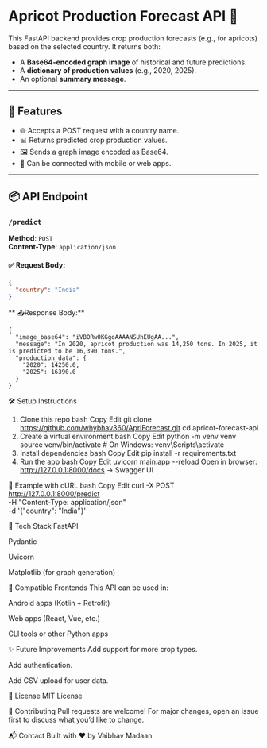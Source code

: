 # Apricot Production Forecast API 🍑

This FastAPI backend provides crop production forecasts (e.g., for apricots) based on the selected country. It returns both:

- A **Base64-encoded graph image** of historical and future predictions.
- A **dictionary of production values** (e.g., 2020, 2025).
- An optional **summary message**.

---

## 🚀 Features

- 🌐 Accepts a POST request with a country name.
- 📊 Returns predicted crop production values.
- 🖼️ Sends a graph image encoded as Base64.
- 🧠 Can be connected with mobile or web apps.

---

## 📦 API Endpoint

### `/predict`  
**Method**: `POST`  
**Content-Type**: `application/json`

#### ✅ Request Body:
```json
{
  "country": "India"
}
```
** 📤Response Body:**
``` 
{
  "image_base64": "iVBORw0KGgoAAAANSUhEUgAA...",
  "message": "In 2020, apricot production was 14,250 tons. In 2025, it is predicted to be 16,390 tons.",
  "production_data": {
    "2020": 14250.0,
    "2025": 16390.0
  }
}
```

🛠️ Setup Instructions
1. Clone this repo
bash
Copy
Edit
git clone https://github.com/whybhav360/ApriForecast.git
cd apricot-forecast-api
2. Create a virtual environment
bash
Copy
Edit
python -m venv venv
source venv/bin/activate   # On Windows: venv\Scripts\activate
3. Install dependencies
bash
Copy
Edit
pip install -r requirements.txt
4. Run the app
bash
Copy
Edit
uvicorn main:app --reload
Open in browser:
http://127.0.0.1:8000/docs → Swagger UI

🧪 Example with cURL
bash
Copy
Edit
curl -X POST http://127.0.0.1:8000/predict \
-H "Content-Type: application/json" \
-d '{"country": "India"}'


🧠 Tech Stack
FastAPI

Pydantic

Uvicorn

Matplotlib (for graph generation)

📲 Compatible Frontends
This API can be used in:

Android apps (Kotlin + Retrofit)

Web apps (React, Vue, etc.)

CLI tools or other Python apps

✨ Future Improvements
Add support for more crop types.

Add authentication.

Add CSV upload for user data.

📄 License
MIT License

🤝 Contributing
Pull requests are welcome! For major changes, open an issue first to discuss what you’d like to change.

📬 Contact
Built with ❤️ by Vaibhav Madaan
